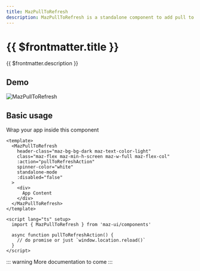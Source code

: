 ```yaml
---
title: MazPullToRefresh
description: MazPullToRefresh is a standalone component to add pull to refresh feature
---
```


# {{ $frontmatter.title }}

{{ $frontmatter.description }}

<!--@include: ./../.vitepress/mixins/getting-started.md-->

## Demo

![MazPullToRefresh](/img/maz-pull-to-refresh.gif)

## Basic usage

Wrap your app inside this component

```vue
<template>
  <MazPullToRefresh
    header-class="maz-bg-bg-dark maz-text-color-light"
    class="maz-flex maz-min-h-screen maz-w-full maz-flex-col"
    :action="pullToRefreshAction"
    spinner-color="white"
    standalone-mode
    :disabled="false"
  >
    <div>
      App Content
    </div>
  </MazPullToRefresh>
</template>

<script lang="ts" setup>
  import { MazPullToRefresh } from 'maz-ui/components'

  async function pullToRefreshAction() {
    // do promise or just `window.location.reload()`
  }
</script>
```

::: warning
  More documentation to come
:::

<!--@include: ./../.vitepress/generated-docs/maz-pull-to-refresh.doc.md-->
